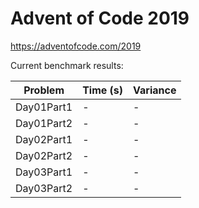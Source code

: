 Advent of Code 2019
===================

https://adventofcode.com/2019

Current benchmark results:

|Problem|Time (s)|Variance|
|-|-|-|
|Day01Part1|-|-|
|Day01Part2|-|-|
|Day02Part1|-|-|
|Day02Part2|-|-|
|Day03Part1|-|-|
|Day03Part2|-|-|
